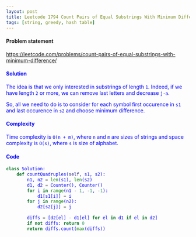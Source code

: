 ```yaml
---
layout: post
title: Leetcode 1794 Count Pairs of Equal Substrings With Minimum Difference
tags: [string, greedy, hash table]
---
```


#### Problem statement

<a href="https://leetcode.com/problems/count-pairs-of-equal-substrings-with-minimum-difference/"> <font color = blue>https://leetcode.com/problems/count-pairs-of-equal-substrings-with-minimum-difference/

#### Solution
The idea is that we only interested in substrings of length `1`. Indeed, if we have length `2` or more, we can remove last letters and decrease `j-a`.

So, all we need to do is to consider for each symbol first occurence in `s1` and last occurence in `s2` and choose minimum difference.

#### Complexity
Time complexity is `O(n + m)`, where `n` and `m` are sizes of strings and space complexity is `O(s)`, where `s` is size of alphabet.

#### Code
```python
class Solution:
    def countQuadruples(self, s1, s2):
        n1, n2 = len(s1), len(s2)
        d1, d2 = Counter(), Counter()
        for i in range(n1 - 1, -1, -1):
            d1[s1[i]] = i
        for j in range(n2): 
            d2[s2[j]] = j
            
        diffs = [d2[el] - d1[el] for el in d1 if el in d2]
        if not diffs: return 0
        return diffs.count(max(diffs))          
```

